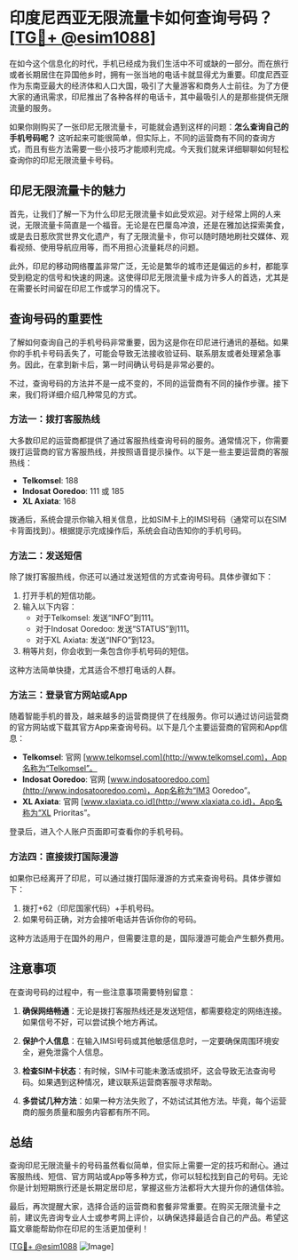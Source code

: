 # 印度尼西亚无限流量卡如何查询号码？[[TG💪+ @esim1088](https://t.me/s/esim1088)]

在如今这个信息化的时代，手机已经成为我们生活中不可或缺的一部分。而在旅行或者长期居住在异国他乡时，拥有一张当地的电话卡就显得尤为重要。印度尼西亚作为东南亚最大的经济体和人口大国，吸引了大量游客和商务人士前往。为了方便大家的通讯需求，印尼推出了各种各样的电话卡，其中最吸引人的是那些提供无限流量的服务。

如果你刚购买了一张印尼无限流量卡，可能就会遇到这样的问题：**怎么查询自己的手机号码呢？** 这听起来可能很简单，但实际上，不同的运营商有不同的查询方式，而且有些方法需要一些小技巧才能顺利完成。今天我们就来详细聊聊如何轻松查询你的印尼无限流量卡号码。

## 印尼无限流量卡的魅力

首先，让我们了解一下为什么印尼无限流量卡如此受欢迎。对于经常上网的人来说，无限流量卡简直是一个福音。无论是在巴厘岛冲浪，还是在雅加达探索美食，或是去日惹欣赏世界文化遗产，有了无限流量卡，你可以随时随地刷社交媒体、观看视频、使用导航应用等，而不用担心流量耗尽的问题。

此外，印尼的移动网络覆盖非常广泛，无论是繁华的城市还是偏远的乡村，都能享受到稳定的信号和快速的网速。这使得印尼无限流量卡成为许多人的首选，尤其是在需要长时间留在印尼工作或学习的情况下。

## 查询号码的重要性

了解如何查询自己的手机号码非常重要，因为这是你在印尼进行通讯的基础。如果你的手机卡号码丢失了，可能会导致无法接收验证码、联系朋友或者处理紧急事务。因此，在拿到新卡后，第一时间确认号码是非常必要的。

不过，查询号码的方法并不是一成不变的，不同的运营商有不同的操作步骤。接下来，我们将详细介绍几种常见的方式。

### 方法一：拨打客服热线

大多数印尼的运营商都提供了通过客服热线查询号码的服务。通常情况下，你需要拨打运营商的官方客服热线，并按照语音提示操作。以下是一些主要运营商的客服热线：

- **Telkomsel**: 188  
- **Indosat Ooredoo**: 111 或 185  
- **XL Axiata**: 168  

拨通后，系统会提示你输入相关信息，比如SIM卡上的IMSI号码（通常可以在SIM卡背面找到）。根据提示完成操作后，系统会自动告知你的手机号码。

### 方法二：发送短信

除了拨打客服热线，你还可以通过发送短信的方式查询号码。具体步骤如下：

1. 打开手机的短信功能。
2. 输入以下内容：
   - 对于Telkomsel: 发送“INFO”到111。
   - 对于Indosat Ooredoo: 发送“STATUS”到111。
   - 对于XL Axiata: 发送“INFO”到123。
3. 稍等片刻，你会收到一条包含你手机号码的短信。

这种方法简单快捷，尤其适合不想打电话的人群。

### 方法三：登录官方网站或App

随着智能手机的普及，越来越多的运营商提供了在线服务。你可以通过访问运营商的官方网站或下载其官方App来查询号码。以下是几个主要运营商的官网和App信息：

- **Telkomsel**: 官网 [www.telkomsel.com](http://www.telkomsel.com)，App名称为“Telkomsel”。
- **Indosat Ooredoo**: 官网 [www.indosatooredoo.com](http://www.indosatooredoo.com)，App名称为“IM3 Ooredoo”。
- **XL Axiata**: 官网 [www.xlaxiata.co.id](http://www.xlaxiata.co.id)，App名称为“XL Prioritas”。

登录后，进入个人账户页面即可查看你的手机号码。

### 方法四：直接拨打国际漫游

如果你已经离开了印尼，可以通过拨打国际漫游的方式来查询号码。具体步骤如下：

1. 拨打+62（印尼国家代码）+手机号码。
2. 如果号码正确，对方会接听电话并告诉你你的号码。

这种方法适用于在国外的用户，但需要注意的是，国际漫游可能会产生额外费用。

## 注意事项

在查询号码的过程中，有一些注意事项需要特别留意：

1. **确保网络畅通**：无论是拨打客服热线还是发送短信，都需要稳定的网络连接。如果信号不好，可以尝试换个地方再试。
   
2. **保护个人信息**：在输入IMSI号码或其他敏感信息时，一定要确保周围环境安全，避免泄露个人信息。

3. **检查SIM卡状态**：有时候，SIM卡可能未激活或损坏，这会导致无法查询号码。如果遇到这种情况，建议联系运营商客服寻求帮助。

4. **多尝试几种方法**：如果一种方法失败了，不妨试试其他方法。毕竟，每个运营商的服务质量和服务内容都有所不同。

## 总结

查询印尼无限流量卡的号码虽然看似简单，但实际上需要一定的技巧和耐心。通过客服热线、短信、官方网站或App等多种方式，你可以轻松找到自己的号码。无论你是计划短期旅行还是长期定居印尼，掌握这些方法都将大大提升你的通信体验。

最后，再次提醒大家，选择合适的运营商和套餐非常重要。在购买无限流量卡之前，建议先咨询专业人士或参考网上评价，以确保选择最适合自己的产品。希望这篇文章能帮助你在印尼的生活更加便利！

[[TG💪+ @esim1088](https://t.me/s/esim1088) ![Image](https://i.postimg.cc/4NQfJmqS/Snipaste-2025-05-13-00-14-12.png)]